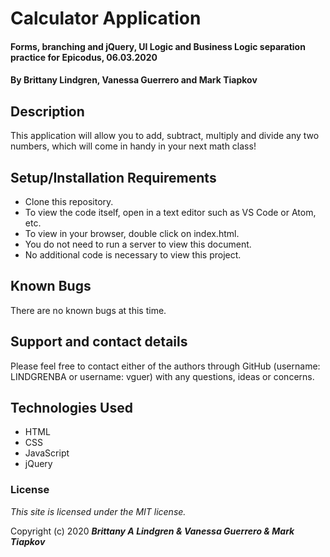 # Calculator Application

#### Forms, branching and jQuery, UI Logic and Business Logic separation practice for Epicodus, 06.03.2020

#### By Brittany Lindgren, Vanessa Guerrero and Mark Tiapkov

## Description

This application will allow you to add, subtract, multiply and divide any two numbers, which will come in handy in your next math class!

## Setup/Installation Requirements

* Clone this repository.
* To view the code itself, open in a text editor such as VS Code or Atom, etc.
* To view in your browser, double click on index.html.
* You do not need to run a server to view this document.
* No additional code is necessary to view this project.

## Known Bugs

There are no known bugs at this time. 

## Support and contact details

Please feel free to contact either of the authors through GitHub (username: LINDGRENBA or username: vguer) with any questions, ideas or concerns.

## Technologies Used

* HTML
* CSS
* JavaScript
* jQuery

### License

*This site is licensed under the MIT license.*

Copyright (c) 2020 **_Brittany A Lindgren & Vanessa Guerrero & Mark Tiapkov_**